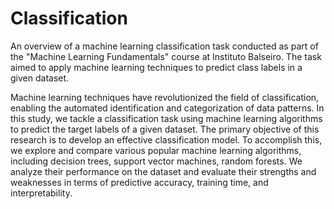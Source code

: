 # Classification

An overview of a machine learning classification task conducted as part of the "Machine Learning Fundamentals" course at Instituto Balseiro.
The task aimed to apply machine learning techniques to predict class labels in a given dataset.

Machine learning techniques have revolutionized the field of classification, enabling the automated identification and categorization of data patterns.
In this study, we tackle a classification task using machine learning algorithms to predict the target labels of a given dataset.
The primary objective of this research is to develop an effective classification model. To accomplish this, we explore and compare various popular machine learning algorithms,
including decision trees, support vector machines, random forests. We analyze their performance on the dataset and evaluate their strengths and weaknesses in terms of predictive accuracy, training time, and interpretability.
